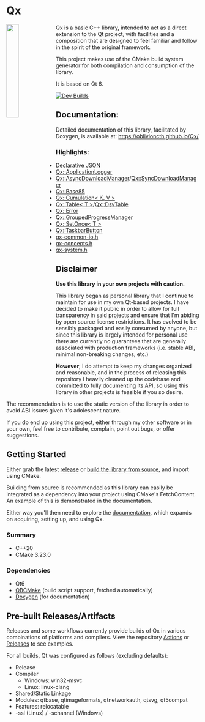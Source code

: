 # Qx
<img align="left" src="https://i.imgur.com/TzdFQfb.png" width=25%>
Qx is a basic C++ library, intended to act as a direct extension to the Qt project, with facilities and a composition that are designed to feel familiar and follow in the spirit of the original framework.

This project makes use of the CMake build system generator for both compilation and consumption of the library.

It is based on Qt 6.

[![Dev Builds](https://github.com/oblivioncth/Qx/actions/workflows/build-project.yml/badge.svg?branch=dev)](https://github.com/oblivioncth/Qx/actions/workflows/build-project.yml)

## Documentation:
Detailed documentation of this library, facilitated by Doxygen, is available at: https://oblivioncth.github.io/Qx/

### Highlights:

- [Declarative JSON](https://oblivioncth.github.io/Qx/declarativejson.html)
- [Qx::ApplicationLogger](https://oblivioncth.github.io/Qx/classQx_1_1ApplicationLogger.html)
- [Qx::AsyncDownloadManager](https://oblivioncth.github.io/Qx/classQx_1_1AsyncDownloadManager.html)/[Qx::SyncDownloadManager](https://oblivioncth.github.io/Qx/classQx_1_1SyncDownloadManager.html)
- [Qx::Base85](https://oblivioncth.github.io/Qx/classQx_1_1Base85.html)
- [Qx::Cumulation< K, V >](https://oblivioncth.github.io/Qx/classQx_1_1Cumulation.html)
- [Qx::Table< T >](https://oblivioncth.github.io/Qx/classQx_1_1Table.html)/[Qx::DsvTable](https://oblivioncth.github.io/Qx/classQx_1_1DsvTable.html)
- [Qx::Error](https://oblivioncth.github.io/Qx/classQx_1_1Error.html)
- [Qx::GroupedProgressManager](https://oblivioncth.github.io/Qx/classQx_1_1GroupedProgressManager.html)
- [Qx::SetOnce< T >](https://oblivioncth.github.io/Qx/classQx_1_1SetOnce.html)
- [Qx::TaskbarButton](https://oblivioncth.github.io/Qx/classQx_1_1TaskbarButton.html)
- [qx-common-io.h](https://oblivioncth.github.io/Qx/qx-common-io_8h.html)
- [qx-concepts.h](https://oblivioncth.github.io/Qx/qx-concepts_8h.html)
- [qx-system.h](https://oblivioncth.github.io/Qx/qx-system_8h.html)

## Disclaimer
**Use this library in your own projects with caution.**

This library began as personal library that I continue to maintain for use in my own Qt-based projects. I have decided to make it public in order to allow for full transparency in said projects and ensure that I'm abiding by open source license restrictions. It has evolved to be sensibly packaged and easily consumed by anyone, but since this library is largely intended for personal use there are currently no guarantees that are generally associated with production frameworks (i.e. stable ABI, minimal non-breaking changes, etc.)

**However**, I do attempt to keep my changes organized and reasonable, and in the process of releasing this repository I heavily cleaned up the codebase and committed to fully documenting its API, so using this library in other projects is feasible if you so desire.

The recommendation is to use the static version of the library in order to avoid ABI issues given it's adolescent nature.

If you do end up using this project, either through my other software or in your own, feel free to contribute, complain, point out bugs, or offer suggestions.

## Getting Started
Either grab the latest [release](https://github.com/oblivioncth/Qx/releases/) or [build the library from source](https://oblivioncth.github.io/Qx/index.html#autotoc_md3), and import using CMake.

Building from source is recommended as this library can easily be integrated as a dependency into your project using CMake's FetchContent. An example of this is demonstrated in the documentation.

Either way you'll then need to explore the [documentation](https://oblivioncth.github.io/Qx/index.html), which expands on acquiring, setting up, and using Qx.

### Summary

 - C++20
 - CMake 3.23.0

### Dependencies
- Qt6
- [OBCMake](https://github.com/oblivioncth/OBCmake) (build script support, fetched automatically)
- [Doxygen](https://www.doxygen.nl/)  (for documentation)

## Pre-built Releases/Artifacts

Releases and some workflows currently provide builds of Qx in various combinations of platforms and compilers. View the repository [Actions](https://github.com/oblivioncth/Qx/actions) or [Releases](https://github.com/oblivioncth/Qx/releases) to see examples.

For all builds, Qt was configured as follows (excluding defaults):

 - Release
 - Compiler
    - Windows: win32-msvc
    - Linux: linux-clang
 - Shared/Static Linkage
 - Modules: qtbase, qtimageformats, qtnetworkauth, qtsvg, qt5compat
 - Features: relocatable
 - -ssl (Linux) / -schannel (Windows)
